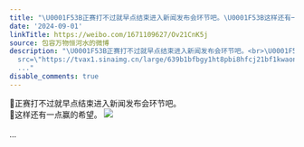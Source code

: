 ```yaml
---
title: "\U0001F53B正赛打不过就早点结束进入新闻发布会环节吧。\U0001F53B这样还有一点赢的希望。 [图片]"
date: '2024-09-01'
linkTitle: https://weibo.com/1671109627/Ov21CnK5j
source: 包容万物恒河水的微博
description: "\U0001F53B正赛打不过就早点结束进入新闻发布会环节吧。<br>\U0001F53B这样还有一点赢的希望。 <img style=\"\"
  src=\"https://tvax1.sinaimg.cn/large/639b1bfbgy1ht8pbi8hfcj21bf1kwaon.jpg\" referrerpolicy=\"no-referrer\"><br><br>
  ..."
disable_comments: true
---
```

🔻正赛打不过就早点结束进入新闻发布会环节吧。<br>🔻这样还有一点赢的希望。 <img style="" src="https://tvax1.sinaimg.cn/large/639b1bfbgy1ht8pbi8hfcj21bf1kwaon.jpg" referrerpolicy="no-referrer"><br><br> ...